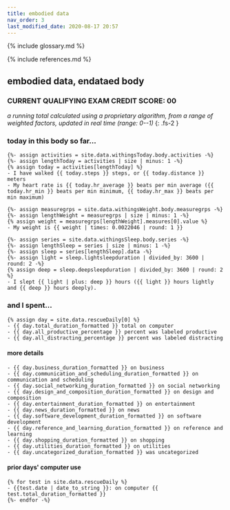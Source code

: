 ```yaml
---
title: embodied data
nav_order: 3
last_modified_date: 2020-08-17 20:57
---
```


{% include glossary.md %}

{% include references.md %}

## embodied data, endataed body

### CURRENT QUALIFYING EXAM CREDIT SCORE: 00

_a running total calculated using a proprietary algorithm, from a range of weighted factors, updated in real time (range: 0--1)_
{: .fs-2 }

### today in this body so far...

<!--     {% assign wordcount = site.page.co-writing-with-algorithms.wc %} -->
<!--     - I have written {{ wordcount }} words -->
    {%- assign activities = site.data.withingsToday.body.activities -%}
    {%- assign lengthToday = activities | size | minus: 1 -%}
    {% assign today = activities[lengthToday] %}
    - I have walked {{ today.steps }} steps, or {{ today.distance }} meters   
    - My heart rate is {{ today.hr_average }} beats per min average ({{ today.hr_min }} beats per min minimum, {{ today.hr_max }} beats per min maximum)
    
    {%- assign measuregrps = site.data.withingsWeight.body.measuregrps -%}
    {%- assign lengthWeight = measuregrps | size | minus: 1 -%}
    {% assign weight = measuregrps[lengthWeight].measures[0].value %}
    - My weight is {{ weight | times: 0.0022046 | round: 1 }}
    
    {%- assign series = site.data.withingsSleep.body.series -%}
    {%- assign lengthSleep = series | size | minus: 1 -%}
    {%- assign sleep = series[lengthSleep].data -%}
    {%- assign light = sleep.lightsleepduration | divided_by: 3600 | round: 2 -%}
    {% assign deep = sleep.deepsleepduration | divided_by: 3600 | round: 2 %}
    - I slept {{ light | plus: deep }} hours ({{ light }} hours lightly and {{ deep }} hours deeply).
  
### and I spent...

    {% assign day = site.data.rescueDaily[0] %}
    - {{ day.total_duration_formatted }} total on computer
    - {{ day.all_productive_percentage }} percent was labeled productive
    - {{ day.all_distracting_percentage }} percent was labeled distracting

#### more details

    - {{ day.business_duration_formatted }} on business
    - {{ day.communication_and_scheduling_duration_formatted }} on communication and scheduling
    - {{ day.social_networking_duration_formatted }} on social networking
    - {{ day.design_and_composition_duration_formatted }} on design and composition
    - {{ day.entertainment_duration_formatted }} on entertainment
    - {{ day.news_duration_formatted }} on news
    - {{ day.software_development_duration_formatted }} on software development
    - {{ day.reference_and_learning_duration_formatted }} on reference and learning
    - {{ day.shopping_duration_formatted }} on shopping
    - {{ day.utilities_duration_formatted }} on utilities
    - {{ day.uncategorized_duration_formatted }} was uncategorized
    
#### prior days' computer use

    {% for test in site.data.rescueDaily %}    
    - {{test.date | date_to_string }}: on computer {{ test.total_duration_formatted }}
    {%- endfor -%}

